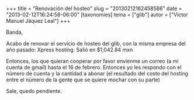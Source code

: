 +++
title = "Renovación del hosteo"
slug = "20130212162458586"
date = "2013-02-12T16:24:58-06:00"
[taxonomies]
tema = ["glib"]
autor = ["Víctor Manuel Jáquez Leal"]
+++

Banda,

Acabo de renovar el servicio de hosteo del glib, con la misma empresa del año
pasado: Xpress hosting. Salió en $1,042.84 mxn

Entonces, los que quieran cooperar por favor envíenme un correo (a mi cuenta de
gmail) hasta el 16 de febrero. Entonces yo les respondo con el número de cuenta
y la cantidad a abonar (el resultado del costo del hosting entre el número de la
gente que se quiere mochar con su parte)

Sale, quedo pendiente.

